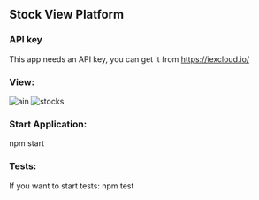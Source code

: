 ## Stock View Platform

### API key

This app needs an API key, you can get it from https://iexcloud.io/

### View:

![ain](https://github.com/davidpinkevich/cybernetically-test/assets/112433039/4546e9cc-7fd2-46ff-8870-d646a3aa6c06)
![stocks](https://github.com/davidpinkevich/cybernetically-test/assets/112433039/460fc135-b49f-4b4f-a220-333d6d45bbf8)


### Start Application:

npm start

### Tests:

If you want to start tests: npm test
